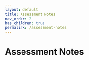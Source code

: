 ```yaml
---
layout: default
title: Assessment Notes
nav_order: 2
has_children: true
permalink: /assessment-notes
---
```


# Assessment Notes

